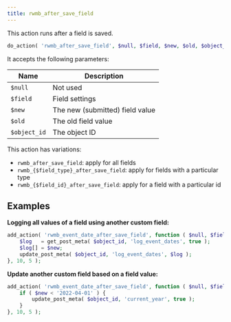 ```yaml
---
title: rwmb_after_save_field
---
```


This action runs after a field is saved.

```php
do_action( 'rwmb_after_save_field', $null, $field, $new, $old, $object_id );
```

It accepts the following parameters:

Name|Description
---|---
`$null`|Not used
`$field`|Field settings
`$new`|The new (submitted) field value
`$old`|The old field value
`$object_id`|The object ID

This action has variations:

- `rwmb_after_save_field`: apply for all fields
- `rwmb_{$field_type}_after_save_field`: apply for fields with a particular type
- `rwmb_{$field_id}_after_save_field`: apply for a field with a particular id

## Examples

**Logging all values of a field using another custom field:**

```php
add_action( 'rwmb_event_date_after_save_field', function ( $null, $field, $new, $old, $object_id ) {
    $log   = get_post_meta( $object_id, 'log_event_dates', true );
    $log[] = $new;
    update_post_meta( $object_id, 'log_event_dates', $log );
}, 10, 5 );
```

**Update another custom field based on a field value:**

```php
add_action( 'rwmb_event_date_after_save_field', function ( $null, $field, $new, $old, $object_id ) {
    if ( $new < '2022-04-01' ) {
        update_post_meta( $object_id, 'current_year', true );
    }
}, 10, 5 );
```